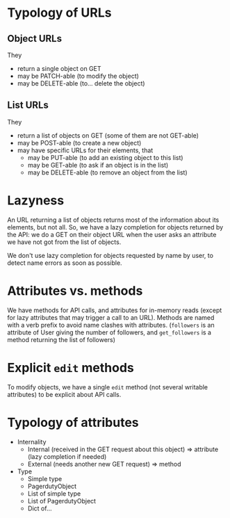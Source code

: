 Typology of URLs
================

Object URLs
-----------

They

 - return a single object on GET
 - may be PATCH-able (to modify the object)
 - may be DELETE-able (to... delete the object)

List URLs
---------

They

 - return a list of objects on GET (some of them are not GET-able)
 - may be POST-able (to create a new object)
 - may have specific URLs for their elements, that
   - may be PUT-able (to add an existing object to this list)
   - may be GET-able (to ask if an object is in the list)
   - may be DELETE-able (to remove an object from the list)

Lazyness
========

An URL returning a list of objects returns most of the information
about its elements, but not all. So, we have a lazy completion for
objects returned by the API: we do a GET on their object URL when
the user asks an attribute we have not got from the list of objects.

We don't use lazy completion for objects requested by name by user,
to detect name errors as soon as possible.

Attributes vs. methods
======================

We have methods for API calls, and attributes for in-memory reads
(except for lazy attributes that may trigger a call to an URL).
Methods are named with a verb prefix to avoid name clashes with attributes.
(`followers` is an attribute of User giving the number of followers,
and `get_followers` is a method returning the list of followers)

Explicit `edit` methods
=======================

To modify objects, we have a single `edit` method (not several
writable attributes) to be explicit about API calls.

Typology of attributes
======================
* Internality
	* Internal (received in the GET request about this object) => attribute (lazy completion if needed)
	* External (needs another new GET request) => method
* Type
	* Simple type
	* PagerdutyObject
	* List of simple type
	* List of PagerdutyObject
	* Dict of...

